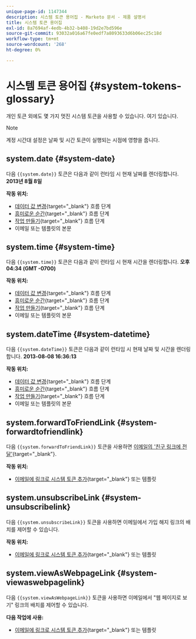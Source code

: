 ```yaml
---
unique-page-id: 1147344
description: 시스템 토큰 용어집 - Marketo 문서 - 제품 설명서
title: 시스템 토큰 용어집
exl-id: 8a7694af-4edb-4b32-b408-19d2e7bd596e
source-git-commit: 93032a016a67fe0edf7a8093633d6b06ec25c18d
workflow-type: tm+mt
source-wordcount: '268'
ht-degree: 0%

---
```


# 시스템 토큰 용어집 {#system-tokens-glossary}

개인 토큰 외에도 몇 가지 멋진 시스템 토큰을 사용할 수 있습니다. 여기 있습니다.

>[!NOTE]
>
>계정 시간대 설정은 날짜 및 시간 토큰이 실행되는 시점에 영향을 줍니다.

## system.date {#system-date}

다음 `{{system.date}}` 토큰은 다음과 같이 런타임 시 현재 날짜를 렌더링합니다. **2013년 8월 8일**

**작동 위치:**

* [데이터 값 변경](/help/marketo/product-docs/core-marketo-concepts/smart-campaigns/flow-actions/change-data-value.md){target=&quot;_blank&quot;} 흐름 단계
* [흥미로운 순간](/help/marketo/product-docs/core-marketo-concepts/smart-campaigns/flow-actions/interesting-moment.md){target=&quot;_blank&quot;} 흐름 단계
* [작업 만들기](/help/marketo/product-docs/core-marketo-concepts/smart-campaigns/salesforce-flow-actions/create-task.md){target=&quot;_blank&quot;} 흐름 단계
* 이메일 또는 템플릿의 본문

## system.time {#system-time}

다음 `{{system.time}}` 토큰은 다음과 같이 런타임 시 현재 시간을 렌더링합니다. **오후 04:34 (GMT -0700)**

**작동 위치:**

* [데이터 값 변경](/help/marketo/product-docs/core-marketo-concepts/smart-campaigns/flow-actions/change-data-value.md){target=&quot;_blank&quot;} 흐름 단계
* [흥미로운 순간](/help/marketo/product-docs/core-marketo-concepts/smart-campaigns/flow-actions/interesting-moment.md){target=&quot;_blank&quot;} 흐름 단계
* [작업 만들기](/help/marketo/product-docs/core-marketo-concepts/smart-campaigns/salesforce-flow-actions/create-task.md){target=&quot;_blank&quot;} 흐름 단계
* 이메일 또는 템플릿의 본문

## system.dateTime {#system-datetime}

다음 `{{system.dateTime}}` 토큰은 다음과 같이 런타임 시 현재 날짜 및 시간을 렌더링합니다. **2013-08-08 16:36:13**

**작동 위치:**

* [데이터 값 변경](/help/marketo/product-docs/core-marketo-concepts/smart-campaigns/flow-actions/change-data-value.md){target=&quot;_blank&quot;} 흐름 단계
* [흥미로운 순간](/help/marketo/product-docs/core-marketo-concepts/smart-campaigns/flow-actions/interesting-moment.md){target=&quot;_blank&quot;} 흐름 단계
* [작업 만들기](/help/marketo/product-docs/core-marketo-concepts/smart-campaigns/salesforce-flow-actions/create-task.md){target=&quot;_blank&quot;} 흐름 단계
* 이메일 또는 템플릿의 본문

## system.forwardToFriendLink {#system-forwardtofriendlink}

다음 `{{system.forwardToFriendLink}}` 토큰을 사용하면 [이메일의 &#39;친구 링크에 전달&#39;](/help/marketo/product-docs/email-marketing/general/functions-in-the-editor/forward-to-a-friend-link-in-emails.md){target=&quot;_blank&quot;}.

**작동 위치:**

* [이메일에 링크로 시스템 토큰 추가](/help/marketo/product-docs/email-marketing/general/using-tokens/add-a-system-token-as-a-link-in-an-email.md){target=&quot;_blank&quot;} 또는 템플릿

## system.unsubscribeLink {#system-unsubscribelink}

다음 `{{system.unsubscribeLink}}` 토큰을 사용하면 이메일에서 가입 해지 링크의 배치를 제어할 수 있습니다.

**작동 위치:**

* [이메일에 링크로 시스템 토큰 추가](/help/marketo/product-docs/email-marketing/general/using-tokens/add-a-system-token-as-a-link-in-an-email.md){target=&quot;_blank&quot;} 또는 템플릿

## system.viewAsWebpageLink {#system-viewaswebpagelink}

다음 `{{system.viewAsWebpageLink}}` 토큰을 사용하면 이메일에서 &quot;웹 페이지로 보기&quot; 링크의 배치를 제어할 수 있습니다.

**다음 작업에 사용:**

* [이메일에 링크로 시스템 토큰 추가](/help/marketo/product-docs/email-marketing/general/using-tokens/add-a-system-token-as-a-link-in-an-email.md){target=&quot;_blank&quot;} 또는 템플릿
